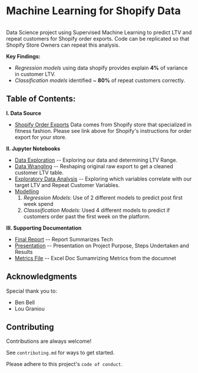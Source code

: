 # Machine Learning for Shopify Data

![]()


Data Science project using Supervised Machine Learning to predict LTV and repeat customers for Shopify order exports. Code can be replicated so that Shopify Store Owners can repeat this analysis. 

**Key Findings:** 
- _Regression models_ using data shopify provides explain **4%** of variance in customer LTV. 
- _Classification models_ identified ~ **80%** of repeat customers correctly.

## Table of Contents: 
**I. Data Source**
 - [Shopify Order Exports](https://help.shopify.com/en/manual/orders/export-orders)
 Data comes from Shopify store that specialized in fitness fashion. Please see link above for Shopify's instructions for order export for your store. 

**II. Jupyter Notebooks**
 - [Data Exploration](https://github.com/benjaminbellman/Shopify_CLTV_Machine_Learning/blob/main/1.Preliminary_Analysis/Preliminary_Wrangling%26EDA.ipynb) -- Exploring our data and determining LTV Range. 
 - [Data Wrangling](https://github.com/benjaminbellman/Shopify_CLTV_Machine_Learning/blob/main/2.Data_Wrangling/Data_Wrangling.ipynb) -- Reshaping original raw export to get a cleaned customer LTV table. 
 - [Exploratory Data Analysis](https://github.com/benjaminbellman/Shopify_CLTV_Machine_Learning/blob/main/3.Exploratory_Data_Analysis/EDA.ipynb) -- Exploring which variables correlate with our target LTV and Repeat Customer Variables. 
 - [Modelling](https://github.com/benjaminbellman/Shopify_CLTV_Machine_Learning/tree/main/4.Modelling)
    1.   _Regression Models_: Use of 2 different models to predict post first week spend
    2.   _Classsification Models_: Used 4 different models to predict if customers order past the first week on the platform.

 **III. Supporting Documentation**
 - [Final Report](https://awesomeopensource.com/project/elangosundar/awesome-README-templates) -- Report Summarizes Tech
 - [Presentation](https://github.com/matiassingers/awesome-readme) -- Presentation on Project Purpose, Steps Undertaken and Results
 - [Metrics File]() -- Excel Doc Sumamrizing Metrics from the documnet
 
## Acknowledgments 
Special thank you to: 

- Ben Bell
- Lou Graniou

## Contributing

Contributions are always welcome!

See `contributing.md` for ways to get started.

Please adhere to this project's `code of conduct`.